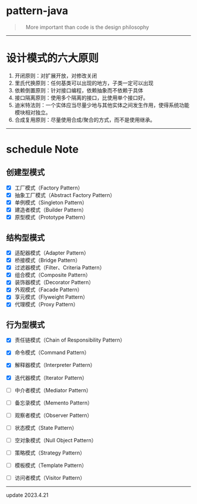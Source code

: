 # pattern-java
>&emsp;More important than code is the design philosophy

---
# 设计模式的六大原则
1. 开闭原则：对扩展开放，对修改关闭
2. 里氏代换原则：任何基类可以出现的地方，子类一定可以出现
3. 依赖倒置原则：针对接口编程，依赖抽象而不依赖于具体
4. 接口隔离原则：使用多个隔离的接口，比使用单个接口好。
5. 迪米特法则：一个实体应当尽量少地与其他实体之间发生作用，使得系统功能模块相对独立。
6. 合成复用原则：尽量使用合成/聚合的方式，而不是使用继承。


---

# schedule Note

## 创建型模式

- [x] 工厂模式（Factory Pattern）
- [x] 抽象工厂模式（Abstract Factory Pattern）
- [x] 单例模式（Singleton Pattern）
- [x] 建造者模式（Builder Pattern）
- [x] 原型模式（Prototype Pattern）

## 结构型模式

- [x] 适配器模式（Adapter Pattern）
- [x] 桥接模式（Bridge Pattern）
- [x] 过滤器模式（Filter、Criteria Pattern）
- [x] 组合模式（Composite Pattern）
- [x] 装饰器模式（Decorator Pattern）
- [x] 外观模式（Facade Pattern）
- [x] 享元模式（Flyweight Pattern）
- [x] 代理模式（Proxy Pattern）

## 行为型模式

- [x] 责任链模式（Chain of Responsibility Pattern）
- [x] 命令模式（Command Pattern）
- [x] 解释器模式（Interpreter Pattern）
- [x] 迭代器模式（Iterator Pattern）
- [ ] 中介者模式（Mediator Pattern）
- [ ] 备忘录模式（Memento Pattern）
- [ ] 观察者模式（Observer Pattern）
- [ ] 状态模式（State Pattern）
- [ ] 空对象模式（Null Object Pattern）
- [ ] 策略模式（Strategy Pattern）
- [ ] 模板模式（Template Pattern）
- [ ] 访问者模式（Visitor Pattern）


---
update 2023.4.21